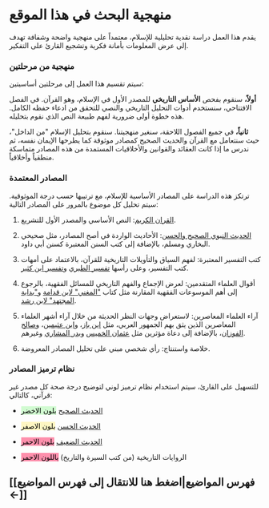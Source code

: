 # منهجية البحث في هذا الموقع

يقدم هذا العمل دراسة نقدية تحليلية للإسلام، معتمداً على منهجية واضحة وشفافة تهدف إلى عرض المعلومات بأمانة فكرية وتشجيع القارئ على التفكير.

### منهجية من مرحلتين

سيتم تقسيم هذا العمل إلى مرحلتين أساسيتين:

**أولاً،** سنقوم بفحص **الأساس التاريخي** للمصدر الأول في الإسلام، وهو القرآن. في الفصل الافتتاحي، سنستخدم أدوات التحليل التاريخي والنصي للتحقق من ادعاء حفظه الكامل. هذه خطوة أولى ضرورية لفهم طبيعة النص الذي نقوم بتحليله.

**ثانياً،** في جميع الفصول اللاحقة، سنغير منهجيتنا. سنقوم بتحليل الإسلام "من الداخل"، حيث سنتعامل مع القرآن والحديث الصحيح كمصادر موثوقة كما يطرحها الإيمان نفسه، ثم ندرس ما إذا كانت العقائد والقوانين والأخلاقيات المستمدة من هذه المصادر متماسكة منطقياً وأخلاقياً.

### المصادر المعتمدة

ترتكز هذه الدراسة على المصادر الأساسية للإسلام، مع ترتيبها حسب درجة الموثوقية. سيتم تحليل كل موضوع بالمرور على المصادر التالية:

1. [القران الكريم](https://quran.com/ar): النص الأساسي والمصدر الأول للتشريع.
    
2. [الحديث النبوي الصحيح والحسن](https://sunnah.com/): الأحاديث الواردة في أصح المصادر، مثل صحيحي البخاري ومسلم، بالإضافة إلى كتب السنن المعتبرة كسنن أبي داود.
    
3. كتب التفسير المعتبرة: لفهم السياق والتأويلات التاريخية للقرآن، بالاعتماد على أمهات كتب التفسير، وعلى رأسها [تفسير الطبري](https://ar.wikipedia.org/wiki/جامع_البيان_عن_تأويل_آي_القرآن) و[تفسير ابن كثير](https://ar.wikipedia.org/wiki/%D8%AA%D9%81%D8%B3%D9%8A%D8%B1_%D8%A7%D8%A8%D9%86_%D9%83%D8%AB%D9%8A%D8%B1#:~:text=%D9%8A%D9%8F%D8%B9%D9%8E%D8%AF%20%D8%AA%D9%81%D8%B3%D9%8A%D8%B1%20%D8%A7%D8%A8%D9%86%20%D9%83%D8%AB%D9%8A%D8%B1%20%D9%85%D9%86,%D9%84%D9%85%20%D9%8A%D8%A4%D9%84%D9%81%20%D8%B9%D9%84%D9%89%20%D9%86%D9%85%D8%B7%D9%87%20%D9%85%D8%AB%D9%84%D9%87.%C2%BB).
    
4. أقوال العلماء المتقدمين: لعرض الإجماع والفهم التاريخي للمسائل الفقهية، بالرجوع إلى أهم الموسوعات الفقهية المقارنة مثل كتاب ["المغني" لابن قدامة](https://ar.wikipedia.org/wiki/%D8%A7%D9%84%D9%85%D8%BA%D9%86%D9%8A_(%D9%83%D8%AA%D8%A7%D8%A8)) و["بداية المجتهد" لابن رشد](https://ar.wikipedia.org/wiki/%D8%A8%D8%AF%D8%A7%D9%8A%D8%A9_%D8%A7%D9%84%D9%85%D8%AC%D8%AA%D9%87%D8%AF_%D9%88%D9%86%D9%87%D8%A7%D9%8A%D8%A9_%D8%A7%D9%84%D9%85%D9%82%D8%AA%D8%B5%D8%AF).
    
5. آراء العلماء المعاصرين: لاستعراض وجهات النظر الحديثة من خلال آراء أشهر العلماء المعاصرين الذين يثق بهم الجمهور العربي، مثل [ابن باز](https://ar.wikipedia.org/wiki/%D8%A7%D8%A8%D9%86_%D8%A8%D8%A7%D8%B2)، و[ابن عثيمين](https://ar.wikipedia.org/wiki/%D9%85%D8%AD%D9%85%D8%AF_%D8%A8%D9%86_%D8%B5%D8%A7%D9%84%D8%AD_%D8%A7%D9%84%D8%B9%D8%AB%D9%8A%D9%85%D9%8A%D9%86)، و[صالح الفوزان](https://ar.wikipedia.org/wiki/%D8%B5%D8%A7%D9%84%D8%AD_%D8%A7%D9%84%D9%81%D9%88%D8%B2%D8%A7%D9%86)، بالإضافة إلى دعاة مؤثرين مثل [عثمان الخميس](https://ar.wikipedia.org/wiki/%D8%B9%D8%AB%D9%85%D8%A7%D9%86_%D8%A7%D9%84%D8%AE%D9%85%D9%8A%D8%B3) و[بدر المشاري](https://ar.wikipedia.org/wiki/%D8%A8%D8%AF%D8%B1_%D8%A7%D9%84%D9%85%D8%B4%D8%A7%D8%B1%D9%8A) وغيرهم.
    
6. خلاصة واستنتاج: رأي شخصي مبني على تحليل المصادر المعروضة.
    

### نظام ترميز المصادر

للتسهيل على القارئ، سيتم استخدام نظام ترميز لوني لتوضيح درجة صحة كل مصدر غير قرآني، كالتالي:

- [الحديث الصحيح](https://ar.wikipedia.org/wiki/%D8%AD%D8%AF%D9%8A%D8%AB_%D8%B5%D8%AD%D9%8A%D8%AD) <mark style="background: #BBFABBA6;">بلون الاخضر</mark>
    
- [الحديث الحسن](https://ar.wikipedia.org/wiki/%D8%AD%D8%AF%D9%8A%D8%AB_%D8%AD%D8%B3%D9%86) <mark style="background: #FFF3A3A6;">بلون الاصفر</mark>
    
- [الحديث الضعيف](https://ar.wikipedia.org/wiki/%D8%AD%D8%AF%D9%8A%D8%AB_%D8%B6%D8%B9%D9%8A%D9%81) <mark style="background: #FF5582A6;">بلون الاحمر</mark>
    
- الروايات التاريخية (من كتب السيرة والتاريخ) <mark style="background: #FF5582A6;">باللون الاحمر</mark>


## [[فهرس المواضيع|اضغط هنا للانتقال إلى فهرس المواضيع ←]]